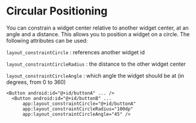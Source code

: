 # Circular Positioning

You can constrain a widget center relative to another widget center, at an angle and a distance. This allows you to position a widget on a circle. The following attributes can be used:

`layout_constraintCircle` : references another widget id

`layout_constraintCircleRadius` : the distance to the other widget center

`layout_constraintCircleAngle` : which angle the widget should be at (in degrees, from 0 to 360)

```
<Button android:id="@+id/buttonA" ... />
  <Button android:id="@+id/buttonB" ...
      app:layout_constraintCircle="@+id/buttonA"
      app:layout_constraintCircleRadius="100dp"
      app:layout_constraintCircleAngle="45" />
```
